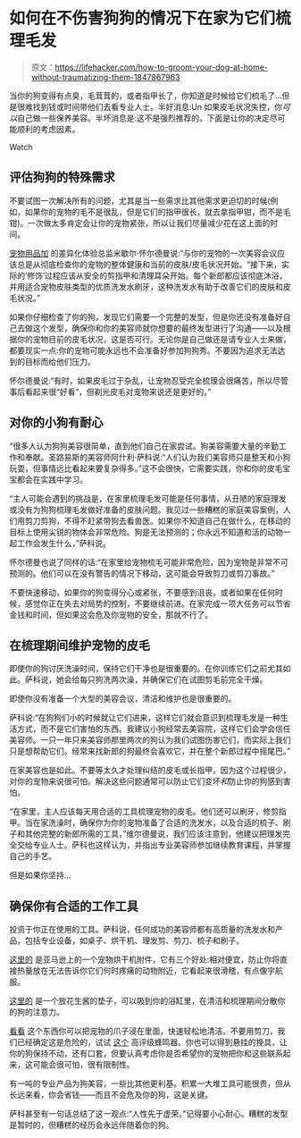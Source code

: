 # 如何在不伤害狗狗的情况下在家为它们梳理毛发

> 原文：<https://lifehacker.com/how-to-groom-your-dog-at-home-without-traumatizing-them-1847867963>

当你的狗变得有点臭，毛茸茸的，或者指甲长了，你知道是时候给它们梳毛了...但是很难找到钱或时间带他们去看专业人士。半好消息:Un 如果皮毛状况失控，你*可以*自己做一些保养美容。半坏消息是:这不是强烈推荐的。下面是让你的决定尽可能顺利的考虑因素。

Watch

## **评估狗狗的特殊需求**

不要试图一次解决所有的问题，尤其是当一些需求比其他需求更迫切的时候(例如，如果你的宠物的毛不是很乱，但是它们的指甲很长，就去拿指甲钳，而不是毛钳)。一次做太多肯定会让你的宠物紧张，所以让我们尽量减少花在这上面的时间。

[宠物用品加](https://www.petsuppliesplus.com/) 的差异化体验总监米歇尔·怀尔德曼说:“与你的宠物的一次美容会议应该总是从彻底检查你的宠物的整体健康和当前的皮肤/皮毛状况开始。“接下来，实际的‘修饰’过程应该从安全的剪指甲和清理耳朵开始。每个新郎都应该彻底沐浴，并用适合宠物皮肤类型的优质洗发水刷牙，这种洗发水有助于改善它们的皮肤和皮毛状况。”

如果你仔细检查了你的狗，发现它们需要一个完整的发型，但是你还没有准备好自己去做这个发型，确保你和你的美容师就你想要的最终发型进行了沟通——以及根据你的宠物目前的皮毛状况，这是否可行。无论你是自己做还是请专业人士来做，都要现实一点:你的宠物可能永远也不会准备好参加狗狗秀。不要因为追求无法达到的目标而给他们压力。

怀尔德曼说:“有时，如果皮毛过于杂乱，让宠物忍受完全梳理会很痛苦，所以尽管事后看起来很“好看”，但剃光皮毛对宠物来说还是更好的。”

## **对你的小狗有耐心**

“很多人认为狗狗美容很简单，直到他们自己在家尝试。狗美容需要大量的辛勤工作和奉献。圣路易斯的美容师阿什利·萨科说:“人们认为我们美容师只是整天和小狗玩耍，但事情远比看起来要复杂得多。”这不会很快，它需要实践，你和你的皮毛宝宝都会在实践中学习。

“主人可能会遇到的挑战是，在家里梳理毛发可能是任何事情，从丑陋的家庭理发或没有为狗狗梳理毛发做好准备的皮肤问题。我见过一些糟糕的家庭美容案例，人们用剪刀剪狗，不得不赶紧带狗去看兽医。如果你不知道自己在做什么，在移动的目标上使用尖锐的物体会非常危险。狗是无法预测的；你永远不知道和活的动物一起工作会发生什么，”萨科说。

怀尔德曼也说了同样的话:“在家里给宠物梳毛可能非常危险，因为宠物是非常不可预测的。他们可以在没有警告的情况下移动，这可能会导致剪刀或剪刀事故。”

不要快速移动，如果你的狗变得分心或紧张，不要感到沮丧，或者如果在任何时候，感觉你正在失去对局势的控制，不要继续前进。在家完成一项大任务可以节省金钱和时间，但如果这会危及你宠物的安全，那就不行了。

## **在梳理期间维护宠物的皮毛**

即使你的狗讨厌洗澡时间，保持它们干净也是很重要的。在你训练它们之前尤其如此。萨科说，她会给每只狗洗两次澡，并确保它们在试图剪毛前完全干燥。

即使你没有准备一个大型的美容会议，清洁和维护也是很重要的。

萨科说:“在狗狗们小的时候就让它们进来，这样它们就会意识到梳理毛发是一种生活方式，而不是它们害怕的东西。我建议小狗经常去美容院，这样它们会学会信任美容师。一只一年只来美容师那里两次的狗认为我们试图伤害它们，而实际上我们只是想帮助它们。经常来找新郎的狗最终会喜欢它，并在整个新郎过程中摇尾巴。”

在家美容也是如此。不要等太久才处理纠结的皮毛或长指甲，因为这个过程很少，对你的宠物来说很可怕。解决这些问题通常可以防止它们变坏*和*防止你的狗感到害怕。

“在家里，主人应该每天用合适的工具梳理宠物的皮毛。他们还可以刷牙，修剪指甲。当在家洗澡时，确保你为你的宠物准备了合适的洗发水，以及合适的梳子、刷子和其他完整的新郎所需的工具，”维尔德曼说，我们应该注意到，他建议把理发完全交给专业人士。萨科也这样认为，并指出专业美容师参加继续教育课程，并掌握自己的手艺。

但是如果你坚持…

## **确保你有合适的工作工具**

投资于你正在使用的工具。萨科说，任何成功的美容师都有高质量的洗发水和产品，包括专业设备，如桌子、烘干机、理发剪、剪刀、梳子和刷子。

[这里的](https://www.amazon.com/Emoly-Protable-Blower-Professional-Grooming/dp/B0832ZKB4X/ref=asc_df_B0832ZKB4X/?asc_campaign=InlineText&asc_refurl=https://lifehacker.com/how-to-groom-your-dog-at-home-without-traumatizing-them-1847867963&asc_source=&hvadid=459485618384&hvdev=c&hvdvcmdl=&hvlocint=&hvlocphy=9067609&hvnetw=g&hvpone=&hvpos=&hvptwo=&hvqmt=&hvrand=18370821626911842674&hvtargid=pla-944151732664&linkCode=df0&psc=1&tag=kinjalifehackerlink-20) 是亚马逊上的一个宠物烘干机附件，它有三个好处:相对便宜，防止你将直接热量放在无法告诉你它们何时疼痛的动物附近，它看起来很滑稽，有点像宇航服。

[这里的](https://www.chewy.com/aquapaw-slow-treater-silicone-lick/dp/186890?utm_source=google-product&utm_medium=cpc&utm_campaign=hg&utm_content=Aquapaw&utm_term=&gclid=Cj0KCQjwqp-LBhDQARIsAO0a6aIrZVYvpBuZZF8wyaNfk6BcdVF_uZuPVo7UwJ4kKJL68OHBcQbqWzUaAgxXEALw_wcB) 是一个放花生酱的垫子，可以吸到你的浴缸里，在清洁和梳理期间分散你的狗的注意力。

[看看](https://www.amazon.com/Adhjito-Silicone-Grooming-Toothbrush-Cleaning/dp/B08XM9XQ9G/ref=asc_df_B08XM9XQ9G/?asc_campaign=InlineText&asc_refurl=https://lifehacker.com/how-to-groom-your-dog-at-home-without-traumatizing-them-1847867963&asc_source=&hvadid=507628637756&hvdev=c&hvdvcmdl=&hvlocint=&hvlocphy=9067609&hvnetw=g&hvpone=&hvpos=&hvptwo=&hvqmt=&hvrand=16418053688138574464&hvtargid=pla-1252436179623&linkCode=df0&tag=kinjalifehackerlink-20&th=1) 这个东西你可以把宠物的爪子浸在里面，快速轻松地清洁。不要用剪刀，我们已经确定这是危险的，试试 [这个](https://www.chewy.com/patpet-removable-blade-dog-cat/dp/306666?utm_source=google-product&utm_medium=cpc&utm_campaign=hg&utm_content=PATPET&utm_term=&gclid=Cj0KCQjwqp-LBhDQARIsAO0a6aKsEEV_UaprMhPFq92IHcNHt8nkx_IW167EklCsxFuKGXM4H0azQFMaAupYEALw_wcB) 高评级蜂鸣器。你也可以得到悬挂的挽具，让你的狗保持不动，还有口套，但要认真考虑你是否希望你的宠物把你和这些联系起来，这可能会很可怕，很有限制性。

有一吨的专业产品为狗美容，一些比其他更利基。积累一大堆工具可能很贵，但从长远来看，你会省钱——而且不会危及你的狗，这是关键。

萨科甚至有一句话总结了这一观点:“人性先于虚荣。”记得要小心耐心。糟糕的发型是暂时的，但糟糕的经历会永远伴随着你的狗。